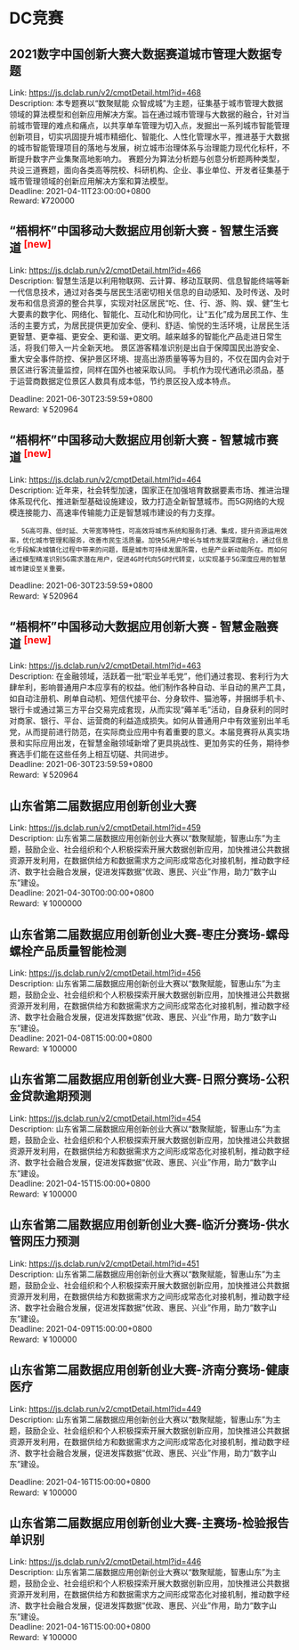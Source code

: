 # DC竞赛



## 2021数字中国创新大赛大数据赛道城市管理大数据专题

Link: https://js.dclab.run/v2/cmptDetail.html?id=468  
Description: 本专题赛以“数聚赋能 众智成城”为主题，征集基于城市管理大数据领域的算法模型和创新应用解决方案。旨在通过城市管理与大数据的融合，针对当前城市管理的难点和痛点，以共享单车管理为切入点，发掘出一系列城市智能管理创新项目，切实巩固提升城市精细化、智能化、人性化管理水平，推进基于大数据的城市智能管理项目的落地与发展，树立城市治理体系与治理能力现代化标杆，不断提升数字产业集聚高地影响力。
赛题分为算法分析题与创意分析题两种类型，共设三道赛题，面向各类高等院校、科研机构、企业、事业单位、开发者征集基于城市管理领域的创新应用解决方案和算法模型。  
Deadline: 2021-04-11T23:00:00+0800  
Reward: ¥720000  


## “梧桐杯”中国移动大数据应用创新大赛 - 智慧生活赛道 <sup style="color:red">[new]<sup>  

Link: https://js.dclab.run/v2/cmptDetail.html?id=466  
Description:        智慧生活是以利用物联网、云计算、移动互联网、信息智能终端等新一代信息技术，通过对各类与居民生活密切相关信息的自动感知、及时传送、及时发布和信息资源的整合共享，实现对社区居民“吃、住、行、游、购、娱、健”生七大要素的数字化、网络化、智能化、互动化和协同化，让“五化”成为居民工作、生活的主要方式，为居民提供更加安全、便利、舒适、愉悦的生活环境，让居民生活更智慧、更幸福、更安全、更和谐、更文明。越来越多的智能化产品走进日常生活，将我们带入一片全新天地。
       景区游客精准识别是出自于保障国民出游安全、重大安全事件防控、保护景区环境、提高出游质量等等为目的，不仅在国内会对于景区进行客流量监控，同样在国外也被采取认同。
       手机作为现代通讯必须品，基于运营商数据定位景区人数具有成本低，节约景区投入成本特点。
  
Deadline: 2021-06-30T23:59:59+0800  
Reward: ￥520964  


## “梧桐杯”中国移动大数据应用创新大赛 - 智慧城市赛道 <sup style="color:red">[new]<sup>  

Link: https://js.dclab.run/v2/cmptDetail.html?id=464  
Description:        近年来，社会转型加速，国家正在加强培育数据要素市场、推进治理体系现代化、推进新型基础设施建设，致力打造全新智慧城市。而5G网络的大规模连接能力、高速率传输能力正是智慧城市建设的有力支撑。

       5G高可靠、低时延、大带宽等特性，可高效将城市系统和服务打通、集成，提升资源运用效率，优化城市管理和服务，改善市民生活质量。加快5G用户增长与城市发展深度融合，通过信息化手段解决城镇化过程中带来的问题，既是城市可持续发展所需，也是产业新动能所在。而如何通过模型精准识别5G需求潜在用户，促进4G时代向5G时代转变，以实现基于5G深度应用的智慧城市建设至关重要。
  
Deadline: 2021-06-30T23:59:59+0800  
Reward: ￥520964  


## “梧桐杯”中国移动大数据应用创新大赛 - 智慧金融赛道 <sup style="color:red">[new]<sup>  

Link: https://js.dclab.run/v2/cmptDetail.html?id=463  
Description:        在金融领域，活跃着一批“职业羊毛党”，他们通过套现、套利行为大肆牟利，影响普通用户本应享有的权益。他们制作各种自动、半自动的黑产工具，如自动注册机、刷单自动机、短信代接平台、分身软件、猫池等，并捆绑手机卡、银行卡或通过第三方平台交易完成套现，从而实现“薅羊毛”活动，自身获利的同时对商家、银行、平台、运营商的利益造成损失。如何从普通用户中有效鉴别出羊毛党，从而提前进行防范，在实际商业应用中有着重要的意义。本届竞赛将从真实场景和实际应用出发，在智慧金融领域新增了更具挑战性、更加务实的任务，期待参赛选手们能在这些任务上相互切磋、共同进步。  
Deadline: 2021-06-30T23:59:59+0800  
Reward: ￥520964  


## 山东省第二届数据应用创新创业大赛

Link: https://js.dclab.run/v2/cmptDetail.html?id=459  
Description: 山东省第二届数据应用创新创业大赛以“数聚赋能，智惠山东”为主题，鼓励企业、社会组织和个人积极探索开展大数据创新应用，加快推进公共数据资源开发利用，在数据供给方和数据需求方之间形成常态化对接机制，推动数字经济、数字社会融合发展，促进发挥数据“优政、惠民、兴业”作用，助力“数字山东”建设。  
Deadline: 2021-04-30T00:00:00+0800  
Reward: ￥1000000  


## 山东省第二届数据应用创新创业大赛-枣庄分赛场-螺母螺栓产品质量智能检测

Link: https://js.dclab.run/v2/cmptDetail.html?id=456  
Description: 山东省第二届数据应用创新创业大赛以“数聚赋能，智惠山东”为主题，鼓励企业、社会组织和个人积极探索开展大数据创新应用，加快推进公共数据资源开发利用，在数据供给方和数据需求方之间形成常态化对接机制，推动数字经济、数字社会融合发展，促进发挥数据“优政、惠民、兴业”作用，助力“数字山东”建设。  
Deadline: 2021-04-08T15:00:00+0800  
Reward: ￥100000  


## 山东省第二届数据应用创新创业大赛-日照分赛场-公积金贷款逾期预测

Link: https://js.dclab.run/v2/cmptDetail.html?id=454  
Description: 山东省第二届数据应用创新创业大赛以“数聚赋能，智惠山东”为主题，鼓励企业、社会组织和个人积极探索开展大数据创新应用，加快推进公共数据资源开发利用，在数据供给方和数据需求方之间形成常态化对接机制，推动数字经济、数字社会融合发展，促进发挥数据“优政、惠民、兴业”作用，助力“数字山东”建设。  
Deadline: 2021-04-15T15:00:00+0800  
Reward: ￥100000  


## 山东省第二届数据应用创新创业大赛-临沂分赛场-供水管网压力预测

Link: https://js.dclab.run/v2/cmptDetail.html?id=451  
Description: 山东省第二届数据应用创新创业大赛以“数聚赋能，智惠山东”为主题，鼓励企业、社会组织和个人积极探索开展大数据创新应用，加快推进公共数据资源开发利用，在数据供给方和数据需求方之间形成常态化对接机制，推动数字经济、数字社会融合发展，促进发挥数据“优政、惠民、兴业”作用，助力“数字山东”建设。  
Deadline: 2021-04-09T15:00:00+0800  
Reward: ￥100000  


## 山东省第二届数据应用创新创业大赛-济南分赛场-健康医疗

Link: https://js.dclab.run/v2/cmptDetail.html?id=449  
Description: 山东省第二届数据应用创新创业大赛以“数聚赋能，智惠山东”为主题，鼓励企业、社会组织和个人积极探索开展大数据创新应用，加快推进公共数据资源开发利用，在数据供给方和数据需求方之间形成常态化对接机制，推动数字经济、数字社会融合发展，促进发挥数据“优政、惠民、兴业”作用，助力“数字山东”建设。

  
Deadline: 2021-04-16T15:00:00+0800  
Reward: ￥100000  


## 山东省第二届数据应用创新创业大赛-主赛场-检验报告单识别

Link: https://js.dclab.run/v2/cmptDetail.html?id=446  
Description: 山东省第二届数据应用创新创业大赛以“数聚赋能，智惠山东”为主题，鼓励企业、社会组织和个人积极探索开展大数据创新应用，加快推进公共数据资源开发利用，在数据供给方和数据需求方之间形成常态化对接机制，推动数字经济、数字社会融合发展，促进发挥数据“优政、惠民、兴业”作用，助力“数字山东”建设。  
Deadline: 2021-04-16T15:00:00+0800  
Reward: ￥100000  

